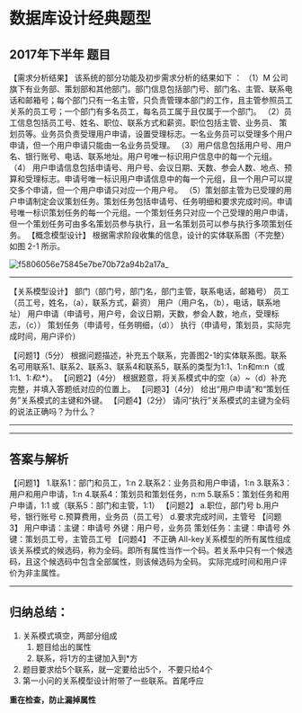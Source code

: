 # 数据库设计经典题型
## 2017年下半年 题目

【需求分析结果】
该系统的部分功能及初步需求分析的结果如下 ：
（1）M 公司旗下有业务部、策划部和其他部门。部门信息包括部门号、部门名、主管、联系电话和邮箱号；每个部门只有一名主管，只负责管理本部门的工作，且主管参照员工关系的员工号；一个部门有多名员工，每名员工属于且仅属于一个部门。
（2）员工信息包括员工号、姓名、职位、联系方式和薪资。职位包括主管、业务员、 策划员等。业务员负责受理用户申请，设置受理标志。一名业务员可以受理多个用户申请，但一个用户申请只能由一名业务员受理。
（3）用户信息包括用户号、用户名、银行账号、电话、联系地址。用户号唯一标识用户信息中的每一个元组。
（4） 用户申请信息包括申请号、用户号、会议日期、天数、参会人数、地点、预算和受理标志。申请号唯一标识用户申请信息中的每一个元组，且一个用户可以提交多个申请，但一个用户申请只对应一个用户号。
（5）策划部主管为已受理的用户申请制定会议策划任务。策划任务包括申请号、任务明细和要求完成时间。申请号唯一标识策划任务的每一个元组。一个策划任务只对应一个己受理的用户申请，但一个策划任务可由多名策划员参与执行，且一名策划员可以参与执行多项策划任务。
【概念模型设计】
根据需求阶段收集的信息，设计的实体联系图（不完整）如图 2-1 所示。

![f5806056e75845e7be70b72a94b2a17a_](../../../../work-record/src/img/f5806056e75845e7be70b72a94b2a17a_.png)

---

【关系模型设计】
 部门（部门号，部门名，部门主管，联系电话，邮箱号）
 员工（员工号，姓名，（a），联系方式，薪资）
 用户（用户名，（b），电话，联系地址）
 用户申请（申请号，用户号，会议日期，天数，参会人数，地点，受理标志，（c））
 策划任务（申请号，任务明细，（d）） 
 执行（申请号，策划员，实际完成时间，用户评价）

【问题1】（5分）
根据问题描述，补充五个联系，完善图2-1的实体联系图。联系名可用联系1、联系2、联系3、联系4和联系5，联系的类型为1:1、1:n和m:n（或1:1、1:*和*:*）。
【问题2】（4分）
根据题意，将关系模式中的空（a）~（d）补充完整，并填入答题纸对应的位置上。
【问题3】（4分）
给出“用户申请”和“策划任务”关系模式的主键和外键。
【问题4】（2分）
请问“执行”关系模式的主键为全码的说法正确吗？为什么？

---

---

## **答案与解析**

【问题1】
1.联系1：部门和员工，1:n
2.联系2：业务员和用户申请，1:n
3.联系3：用户和用户申请，1:n
4.联系4：策划员和策划任务，n:m
5.联系5：策划任务和用户申请，1:1
或（联系5：部门和主管，1:1）
【问题2】
a.职位，部门号
b.用户号，银行账号
c.预算费用，业务员（员工号）
d.要求完成时间，主管号
【问题3】
用户申请：主键：申请号 外键：用户号，业务员
策划任务：主键：申请号 外键：策划员工号，主管员工号
【问题4】
不正确
All-key关系模型的所有属性组成该关系模式的候选码，称为全码。即所有属性当作一个码。若关系中只有一个候选码，且这个候选码中包含全部属性，则该候选码为全码。
实际完成时间和用户评价为非主属性。

---

## 归纳总结：

1. 关系模式填空，两部分组成
   1. 题目给出的属性
   2. 联系，将1方的主键加入到*方
2. 题目要求给5个联系，就一定要给出5个， 不要只给4个
3. 第一小问的关系模型设计附带了一些联系。首尾呼应

**重在检查，防止漏掉属性**